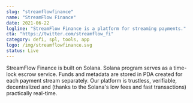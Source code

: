 ```yaml
---
slug: "streamflowfinance"
name: "StreamFlow Finance"
date: 2021-06-22
logline: "StreamFlow Finance is a platform for streaming payments."
cta: "https://twitter.com/streamflow_fi"
category: defi, spl, tools, app
logo: /img/streamflowfinance.svg
status: Live
---
```


StreamFlow Finance is built on Solana. Solana program serves as a time-lock escrow service.
Funds and metadata are stored in PDA created for each payment stream separately. 
Our platform is trustless, verifiable, decentralized and (thanks to the Solana's low fees and fast transactions) practically real-time.